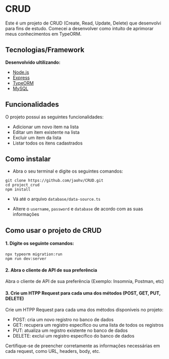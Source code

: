# CRUD

Este é um projeto de CRUD (Create, Read, Update, Delete) que desenvolvi para fins de estudo. Comecei a desenvolver como intuito de aprimorar meus conhecimentos em TypeORM.

## Tecnologias/Framework
<b>Desenvolvido ultilizando:</b>
- [Node.js](https://nodejs.org/)
- [Express](https://expressjs.com/)
- [TypeORM](https://typeorm.io/)
- [MySQL](https://www.mysql.com/)

## Funcionalidades

O projeto possui as seguintes funcionalidades:

- Adicionar um novo item na lista
- Editar um item existente na lista
- Excluir um item da lista
- Listar todos os itens cadastrados

## Como instalar
- Abra o seu terminal e digite os seguintes comandos:

```
git clone https://github.com/jaohv/CRUD.git
cd project_crud
npm install
```
- Vá até o arquivo `database/data-source.ts`


- Altere o `username`, `password` e `database` de acordo com as suas informações


## Como usar o projeto de CRUD

#### 1. Digite os seguinte comandos:

```
npx typeorm migration:run
npm run dev:server
```

#### 2. Abra o cliente de API de sua preferência

Abra o cliente de API de sua preferência (Exemplo: Insomnia, Postman, etc)

#### 3. Crie um HTPP Request para cada uma dos métodos (POST, GET, PUT, DELETE)

Crie um HTPP Request para cada uma dos métodos disponíveis no projeto:

- POST: cria um novo registro no banco de dados
- GET: recupera um registro específico ou uma lista de todos os registros
- PUT: atualiza um registro existente no banco de dados
- DELETE: exclui um registro específico do banco de dados

Certifique-se de preencher corretamente as informações necessárias em cada request, como URL, headers, body, etc.
